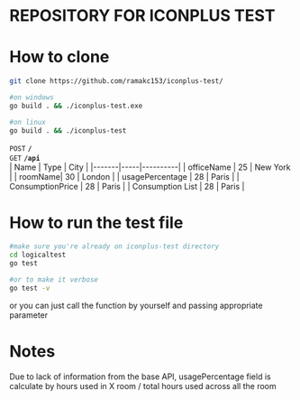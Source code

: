 # REPOSITORY FOR ICONPLUS TEST



<h1>How to clone</h1>


```bash
git clone https://github.com/ramakc153/iconplus-test/

#on windows
go build . && ./iconplus-test.exe

#on linux
go build . && ./iconplus-test

```

<summary><code>POST</code> <code><b>/</b></code>
<summary><code>GET</code> <code><b>/api</b></code></br>
| Name  | Type | City     |
|-------|-----|----------|
| officeName | 25  | New York |
| roomName| 30  | London   |
| usagePercentage | 28  | Paris    |
| ConsumptionPrice | 28  | Paris    |
| Consumption List | 28  | Paris    |

<h1>How to run the test file </h1>

```bash
#make sure you're already on iconplus-test directory
cd logicaltest
go test

#or to make it verbose
go test -v
```
<p> or you can just call the function by yourself and passing appropriate parameter</p>

<h1>Notes</h1>


<p>Due to lack of information from the base API, usagePercentage field is calculate by hours used in X room / total hours used across all the room</p>


